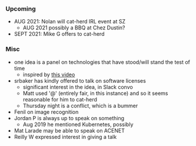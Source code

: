 ### Upcoming

* AUG 2021: Nolan will cat-herd IRL event at SZ
    - AUG 2021 possibly a BBQ at Chez Dustin?
* SEPT 2021: Mike G offers to cat-herd

### Misc

* one idea is a panel on technologies that have stood/will stand the test of time
    - inspired by [this video](https://www.youtube.com/watch?v=lnMvLePCHmU)
* srbaker has kindly offered to talk on software licenses
    - significant interest in the idea, in Slack convo
    - Matt used '@' (entirely fair, in this instance) and so it seems reasonable for him to cat-herd
    - Thursday night is a conflict, which is a bummer
* Fenil on image recognition
* Jordan P is always up to speak on something
    * Aug 2019 he mentioned Kubernetes, possibly  
* Mat Larade may be able to speak on ACENET
* Reilly W expressed interest in giving a talk
